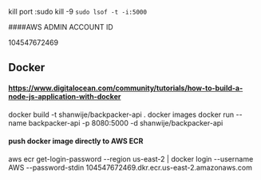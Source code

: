 kill port :sudo kill -9 `sudo lsof -t -i:5000`

####AWS ADMIN ACCOUNT ID

104547672469


## Docker

#### https://www.digitalocean.com/community/tutorials/how-to-build-a-node-js-application-with-docker

docker build -t shanwije/backpacker-api .
docker images
docker run --name backpacker-api -p 8080:5000 -d shanwije/backpacker-api


#### push docker image directly to AWS ECR

aws ecr get-login-password --region us-east-2 | docker login --username AWS --password-stdin 104547672469.dkr.ecr.us-east-2.amazonaws.com